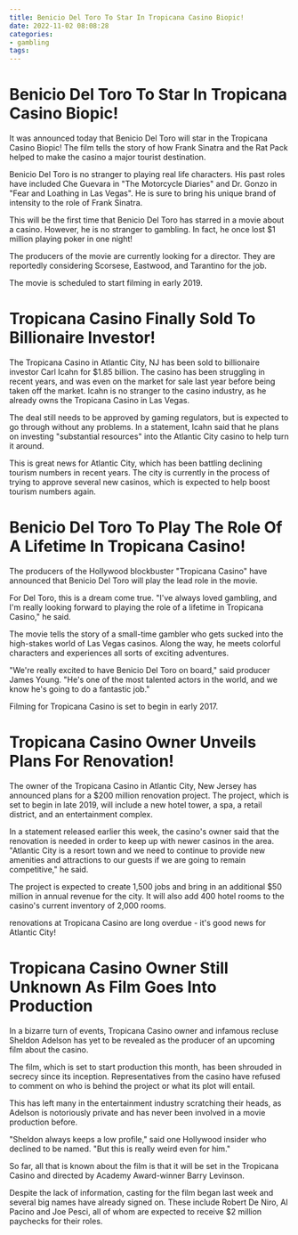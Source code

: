 ```yaml
---
title: Benicio Del Toro To Star In Tropicana Casino Biopic!
date: 2022-11-02 08:08:28
categories:
- gambling
tags:
---
```



#  Benicio Del Toro To Star In Tropicana Casino Biopic!

It was announced today that Benicio Del Toro will star in the Tropicana Casino Biopic! The film tells the story of how Frank Sinatra and the Rat Pack helped to make the casino a major tourist destination.

Benicio Del Toro is no stranger to playing real life characters. His past roles have included Che Guevara in "The Motorcycle Diaries" and Dr. Gonzo in "Fear and Loathing in Las Vegas". He is sure to bring his unique brand of intensity to the role of Frank Sinatra.

This will be the first time that Benicio Del Toro has starred in a movie about a casino. However, he is no stranger to gambling. In fact, he once lost $1 million playing poker in one night!

The producers of the movie are currently looking for a director. They are reportedly considering Scorsese, Eastwood, and Tarantino for the job.

The movie is scheduled to start filming in early 2019.

#  Tropicana Casino Finally Sold To Billionaire Investor!

The Tropicana Casino in Atlantic City, NJ has been sold to billionaire investor Carl Icahn for $1.85 billion. The casino has been struggling in recent years, and was even on the market for sale last year before being taken off the market. Icahn is no stranger to the casino industry, as he already owns the Tropicana Casino in Las Vegas.

The deal still needs to be approved by gaming regulators, but is expected to go through without any problems. In a statement, Icahn said that he plans on investing "substantial resources" into the Atlantic City casino to help turn it around.

This is great news for Atlantic City, which has been battling declining tourism numbers in recent years. The city is currently in the process of trying to approve several new casinos, which is expected to help boost tourism numbers again.

#  Benicio Del Toro To Play The Role Of A Lifetime In Tropicana Casino!

The producers of the Hollywood blockbuster "Tropicana Casino" have announced that Benicio Del Toro will play the lead role in the movie.

For Del Toro, this is a dream come true. "I've always loved gambling, and I'm really looking forward to playing the role of a lifetime in Tropicana Casino," he said.

The movie tells the story of a small-time gambler who gets sucked into the high-stakes world of Las Vegas casinos. Along the way, he meets colorful characters and experiences all sorts of exciting adventures.

"We're really excited to have Benicio Del Toro on board," said producer James Young. "He's one of the most talented actors in the world, and we know he's going to do a fantastic job."

Filming for Tropicana Casino is set to begin in early 2017.

#  Tropicana Casino Owner Unveils Plans For Renovation!

The owner of the Tropicana Casino in Atlantic City, New Jersey has announced plans for a $200 million renovation project. The project, which is set to begin in late 2019, will include a new hotel tower, a spa, a retail district, and an entertainment complex.

In a statement released earlier this week, the casino's owner said that the renovation is needed in order to keep up with newer casinos in the area. "Atlantic City is a resort town and we need to continue to provide new amenities and attractions to our guests if we are going to remain competitive," he said.

The project is expected to create 1,500 jobs and bring in an additional $50 million in annual revenue for the city. It will also add 400 hotel rooms to the casino's current inventory of 2,000 rooms.

 renovations at Tropicana Casino are long overdue - it's good news for Atlantic City!

#  Tropicana Casino Owner Still Unknown As Film Goes Into Production

In a bizarre turn of events, Tropicana Casino owner and infamous recluse Sheldon Adelson has yet to be revealed as the producer of an upcoming film about the casino.

The film, which is set to start production this month, has been shrouded in secrecy since its inception. Representatives from the casino have refused to comment on who is behind the project or what its plot will entail.

This has left many in the entertainment industry scratching their heads, as Adelson is notoriously private and has never been involved in a movie production before.

"Sheldon always keeps a low profile," said one Hollywood insider who declined to be named. "But this is really weird even for him."

So far, all that is known about the film is that it will be set in the Tropicana Casino and directed by Academy Award-winner Barry Levinson.

Despite the lack of information, casting for the film began last week and several big names have already signed on. These include Robert De Niro, Al Pacino and Joe Pesci, all of whom are expected to receive $2 million paychecks for their roles.